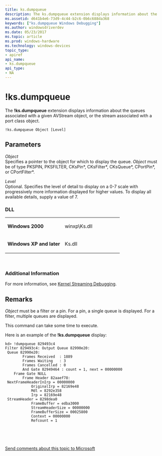 ```yaml
---
title: ks.dumpqueue
description: The ks.dumpqueue extension displays information about the queues associated with a given AVStream object, or the stream associated with a port class object.
ms.assetid: d641b4e6-73d9-4c44-b2c6-0b6c688da368
keywords: ["ks.dumpqueue Windows Debugging"]
ms.author: windowsdriverdev
ms.date: 05/23/2017
ms.topic: article
ms.prod: windows-hardware
ms.technology: windows-devices
topic_type:
- apiref
api_name:
- ks.dumpqueue
api_type:
- NA
---
```


# !ks.dumpqueue


The **!ks.dumpqueue** extension displays information about the queues associated with a given AVStream object, or the stream associated with a port class object.

```
!ks.dumpqueue Object [Level] 
```

## <span id="Parameters"></span><span id="parameters"></span><span id="PARAMETERS"></span>Parameters


<span id="_______Object______"></span><span id="_______object______"></span><span id="_______OBJECT______"></span> *Object*   
Specifies a pointer to the object for which to display the queue. *Object* must be of type PKSPIN, PKSFILTER, CKsPin\*, CKsFilter\*, CKsQueue\*, CPortPin\*, or CPortFilter\*.

<span id="_______Level______"></span><span id="_______level______"></span><span id="_______LEVEL______"></span> *Level*   
Optional. Specifies the level of detail to display on a 0-7 scale with progressively more information displayed for higher values. To display all available details, supply a value of 7.

### <span id="DLL"></span><span id="dll"></span>DLL

<table>
<colgroup>
<col width="50%" />
<col width="50%" />
</colgroup>
<tbody>
<tr class="odd">
<td align="left"><p><strong>Windows 2000</strong></p></td>
<td align="left"><p>winxp\Ks.dll</p></td>
</tr>
<tr class="even">
<td align="left"><p><strong>Windows XP and later</strong></p></td>
<td align="left"><p>Ks.dll</p></td>
</tr>
</tbody>
</table>

 

### <span id="Additional_Information"></span><span id="additional_information"></span><span id="ADDITIONAL_INFORMATION"></span>Additional Information

For more information, see [Kernel Streaming Debugging](kernel-streaming-debugging.md).

Remarks
-------

*Object* must be a filter or a pin. For a pin, a single queue is displayed. For a filter, multiple queues are displayed.

This command can take some time to execute.

Here is an example of the **!ks.dumpqueue** display:

```
kd> !dumpqueue 829493c4
Filter 829493c4: Output Queue 82990e20:
 Queue 82990e20:
        Frames Received  : 1889
        Frames Waiting   : 3
        Frames Cancelled : 0
        And Gate 82949464 : count = 1, next = 00000000
    Frame Gate NULL
        Frame Header 82aaef78:
 NextFrameHeaderInIrp = 00000000
            OriginalIrp = 82169e48
            Mdl = 8292e358
            Irp = 82169e48
 StreamHeader = 8298dea0
            FrameBuffer = edba3000
            StreamHeaderSize = 00000000
            FrameBufferSize = 00025800
            Context = 00000000
            Refcount = 1
```

 

 

[Send comments about this topic to Microsoft](mailto:wsddocfb@microsoft.com?subject=Documentation%20feedback%20[debugger\debugger]:%20!ks.dumpqueue%20%20RELEASE:%20%285/15/2017%29&body=%0A%0APRIVACY%20STATEMENT%0A%0AWe%20use%20your%20feedback%20to%20improve%20the%20documentation.%20We%20don't%20use%20your%20email%20address%20for%20any%20other%20purpose,%20and%20we'll%20remove%20your%20email%20address%20from%20our%20system%20after%20the%20issue%20that%20you're%20reporting%20is%20fixed.%20While%20we're%20working%20to%20fix%20this%20issue,%20we%20might%20send%20you%20an%20email%20message%20to%20ask%20for%20more%20info.%20Later,%20we%20might%20also%20send%20you%20an%20email%20message%20to%20let%20you%20know%20that%20we've%20addressed%20your%20feedback.%0A%0AFor%20more%20info%20about%20Microsoft's%20privacy%20policy,%20see%20http://privacy.microsoft.com/default.aspx. "Send comments about this topic to Microsoft")




